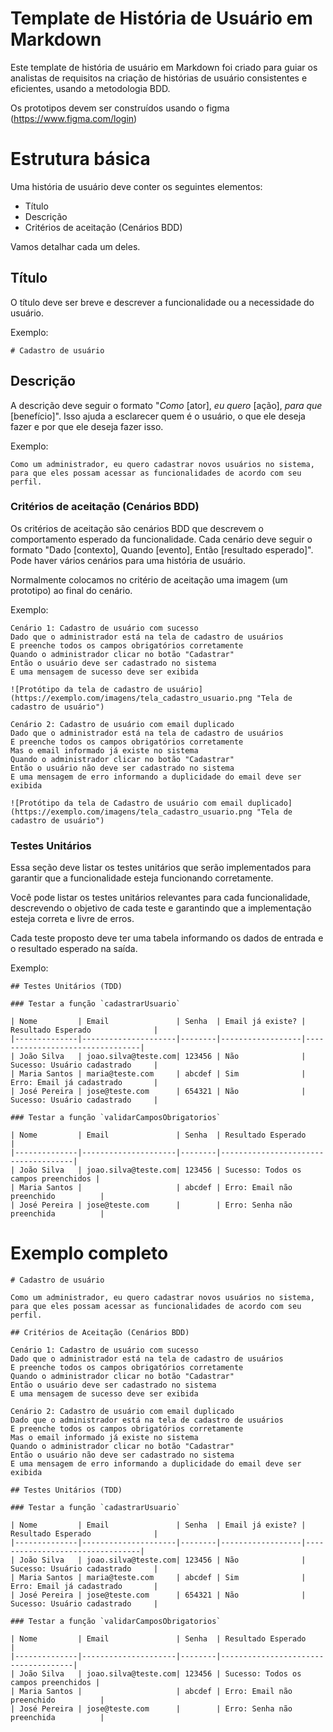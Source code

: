 # Template de História de Usuário em Markdown

Este template de história de usuário em Markdown foi criado para guiar os analistas de requisitos na criação de histórias de usuário consistentes e eficientes, usando a metodologia BDD.

Os prototipos devem ser construídos usando o figma (https://www.figma.com/login)

# Estrutura básica

Uma história de usuário deve conter os seguintes elementos:

* Título
* Descrição
* Critérios de aceitação (Cenários BDD)

Vamos detalhar cada um deles.

## Título

O título deve ser breve e descrever a funcionalidade ou a necessidade do usuário.

Exemplo:
```
# Cadastro de usuário
```

## Descrição

A descrição deve seguir o formato "*Como* [ator], *eu quero* [ação], *para que* [benefício]". Isso ajuda a esclarecer quem é o usuário, o que ele deseja fazer e por que ele deseja fazer isso.

Exemplo:
```
Como um administrador, eu quero cadastrar novos usuários no sistema, para que eles possam acessar as funcionalidades de acordo com seu perfil.
```

### Critérios de aceitação (Cenários BDD)

Os critérios de aceitação são cenários BDD que descrevem o comportamento esperado da funcionalidade. Cada cenário deve seguir o formato "Dado [contexto], Quando [evento], Então [resultado esperado]". Pode haver vários cenários para uma história de usuário.

Normalmente colocamos no critério de aceitação uma imagem (um prototipo) ao final do cenário.

Exemplo:

```
Cenário 1: Cadastro de usuário com sucesso
Dado que o administrador está na tela de cadastro de usuários
E preenche todos os campos obrigatórios corretamente
Quando o administrador clicar no botão "Cadastrar"
Então o usuário deve ser cadastrado no sistema
E uma mensagem de sucesso deve ser exibida

![Protótipo da tela de cadastro de usuário](https://exemplo.com/imagens/tela_cadastro_usuario.png "Tela de cadastro de usuário")

Cenário 2: Cadastro de usuário com email duplicado
Dado que o administrador está na tela de cadastro de usuários
E preenche todos os campos obrigatórios corretamente
Mas o email informado já existe no sistema
Quando o administrador clicar no botão "Cadastrar"
Então o usuário não deve ser cadastrado no sistema
E uma mensagem de erro informando a duplicidade do email deve ser exibida

![Protótipo da tela de Cadastro de usuário com email duplicado](https://exemplo.com/imagens/tela_cadastro_usuario.png "Tela de cadastro de usuário")
```

### Testes Unitários

Essa seção deve listar os testes unitários que serão implementados para garantir que a funcionalidade esteja funcionando corretamente.

Você pode listar os testes unitários relevantes para cada funcionalidade, descrevendo o objetivo de cada teste e garantindo que a implementação esteja correta e livre de erros.

Cada teste proposto deve ter uma tabela informando os dados de entrada e o resultado esperado na saída.

Exemplo:

```
## Testes Unitários (TDD)

### Testar a função `cadastrarUsuario`

| Nome         | Email               | Senha  | Email já existe? | Resultado Esperado              |
|--------------|---------------------|--------|------------------|---------------------------------|
| João Silva   | joao.silva@teste.com| 123456 | Não              | Sucesso: Usuário cadastrado     |
| Maria Santos | maria@teste.com     | abcdef | Sim              | Erro: Email já cadastrado       |
| José Pereira | jose@teste.com      | 654321 | Não              | Sucesso: Usuário cadastrado     |

### Testar a função `validarCamposObrigatorios`

| Nome         | Email               | Senha  | Resultado Esperado                  |
|--------------|---------------------|--------|-------------------------------------|
| João Silva   | joao.silva@teste.com| 123456 | Sucesso: Todos os campos preenchidos |
| Maria Santos |                     | abcdef | Erro: Email não preenchido          |
| José Pereira | jose@teste.com      |        | Erro: Senha não preenchida          |
```

# Exemplo completo

```
# Cadastro de usuário

Como um administrador, eu quero cadastrar novos usuários no sistema, para que eles possam acessar as funcionalidades de acordo com seu perfil.

## Critérios de Aceitação (Cenários BDD)

Cenário 1: Cadastro de usuário com sucesso
Dado que o administrador está na tela de cadastro de usuários
E preenche todos os campos obrigatórios corretamente
Quando o administrador clicar no botão "Cadastrar"
Então o usuário deve ser cadastrado no sistema
E uma mensagem de sucesso deve ser exibida

Cenário 2: Cadastro de usuário com email duplicado
Dado que o administrador está na tela de cadastro de usuários
E preenche todos os campos obrigatórios corretamente
Mas o email informado já existe no sistema
Quando o administrador clicar no botão "Cadastrar"
Então o usuário não deve ser cadastrado no sistema
E uma mensagem de erro informando a duplicidade do email deve ser exibida

## Testes Unitários (TDD)

### Testar a função `cadastrarUsuario`

| Nome         | Email               | Senha  | Email já existe? | Resultado Esperado              |
|--------------|---------------------|--------|------------------|---------------------------------|
| João Silva   | joao.silva@teste.com| 123456 | Não              | Sucesso: Usuário cadastrado     |
| Maria Santos | maria@teste.com     | abcdef | Sim              | Erro: Email já cadastrado       |
| José Pereira | jose@teste.com      | 654321 | Não              | Sucesso: Usuário cadastrado     |

### Testar a função `validarCamposObrigatorios`

| Nome         | Email               | Senha  | Resultado Esperado                  |
|--------------|---------------------|--------|-------------------------------------|
| João Silva   | joao.silva@teste.com| 123456 | Sucesso: Todos os campos preenchidos |
| Maria Santos |                     | abcdef | Erro: Email não preenchido          |
| José Pereira | jose@teste.com      |        | Erro: Senha não preenchida          |
```
